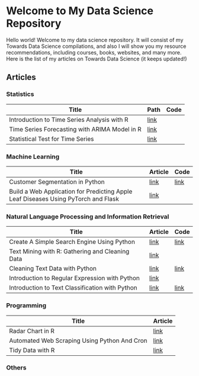 # Welcome to My Data Science Repository
Hello world! Welcome to my data science repository. It will consist of my Towards Data Science compilations, and also I will show you my resource recommendations, including courses, books, websites, and many more. Here is the list of my articles on Towards Data Science (it keeps updated!)  

## Articles

### Statistics

| Title                                         | Path                                                                                              | Code |
|-----------------------------------------------|---------------------------------------------------------------------------------------------------|------|
| Introduction to Time Series Analysis with R   | [link](https://towardsdatascience.com/introduction-to-time-series-analysis-with-r-a2f97650baa3)   |      |
| Time Series Forecasting with ARIMA Model in R | [link](https://towardsdatascience.com/time-series-forecasting-with-arima-model-in-r-77f4e2ae7abb) |      |
| Statistical Test for Time Series              | [link](https://towardsdatascience.com/statistical-test-for-time-series-a57d9155d09b)              |      |

### Machine Learning

| Title                                                                              | Article                                                                                                                                | Code                                                                   |
|------------------------------------------------------------------------------------|----------------------------------------------------------------------------------------------------------------------------------------|------------------------------------------------------------------------|
| Customer Segmentation in Python                                                    | [link](https://towardsdatascience.com/customer-segmentation-in-python-9c15acf6f945)                                                    | [link](https://github.com/khalidmeister/apple-leaf-disease-prediction) |
| Build a Web Application for Predicting Apple Leaf Diseases Using PyTorch and Flask | [link](https://towardsdatascience.com/build-a-web-application-for-predicting-apple-leaf-diseases-using-pytorch-and-flask-413f9fa9276a) |                                                                        |

### Natural Language Processing and Information Retrieval

| Title                                           | Article                                                                                             | Code                                                                                                    |
|-------------------------------------------------|-----------------------------------------------------------------------------------------------------|---------------------------------------------------------------------------------------------------------|
| Create A Simple Search Engine Using Python      | [link](https://towardsdatascience.com/create-a-simple-search-engine-using-python-412587619ff5)      | [link](https://colab.research.google.com/drive/1LNB053OAFBgK5xmMy9GwMxY77R9aqO-0#scrollTo=memATAT_6CtF) |
| Text Mining with R: Gathering and Cleaning Data | [link](https://towardsdatascience.com/text-mining-with-r-gathering-and-cleaning-data-8f8b0d65e67c)  |                                                                                                         |
| Cleaning Text Data with Python                  | [link](https://towardsdatascience.com/cleaning-text-data-with-python-b69b47b97b76)                  | [link](https://colab.research.google.com/drive/1DzUJllfwvD0Ct_GxknWCIPygejZohwJY?usp=sharing)           |
| Introduction to Regular Expression with Python  | [link](https://towardsdatascience.com/regex-with-python-b4c5ca7c1eba)                               |                                                                                                         |
| Introduction to Text Classification with Python | [link](https://towardsdatascience.com/introduction-to-text-classification-with-python-c9db137b9d80) | [link](https://colab.research.google.com/drive/1nIJDAhMHeBrOtkyicQW1Z7Iykb2kB6mA?usp=sharing)           |

### Programming

| Title                                        | Article                                                                                |
|----------------------------------------------|----------------------------------------------------------------------------------------|
| Radar Chart in R                             | [link](https://towardsdatascience.com/radar-chart-in-r-222c30866b1b)                   |
| Automated Web Scraping Using Python And Cron | [link](https://towardsdatascience.com/automated-web-scraping-python-cron-e6bedf4c39eb) |
| Tidy Data with R                             | [link](https://towardsdatascience.com/tidy-data-with-r-f3d078853fc6)                   |

### Others
